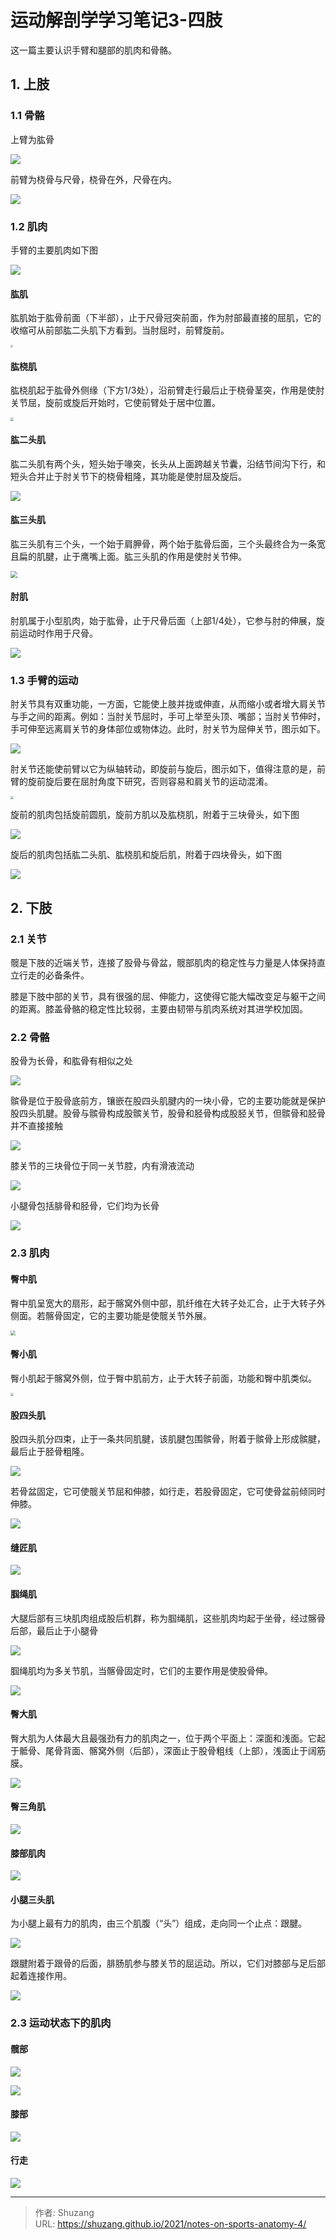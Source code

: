 # 运动解剖学学习笔记3-四肢


这一篇主要认识手臂和腿部的肌肉和骨骼。

<!--more-->

## 1. 上肢

### 1.1 骨骼

上臂为肱骨

![](https://res.weread.qq.com/wrepub/epub_30182092_181)

前臂为桡骨与尺骨，桡骨在外，尺骨在内。

![](https://res.weread.qq.com/wrepub/epub_30182092_219)

### 1.2 肌肉

手臂的主要肌肉如下图

![](https://res.weread.qq.com/wrepub/epub_30182092_224)

#### 肱肌

肱肌始于肱骨前面（下半部），止于尺骨冠突前面，作为肘部最直接的屈肌，它的收缩可从前部肱二头肌下方看到。当肘屈时，前臂旋前。

<img src="https://res.weread.qq.com/wrepub/epub_30182092_225" style="zoom: 25%;" />

#### 肱桡肌

肱桡肌起于肱骨外侧缘（下方1/3处），沿前臂走行最后止于桡骨茎突，作用是使肘关节屈，旋前或旋后开始时，它使前臂处于居中位置。

<img src="https://res.weread.qq.com/wrepub/epub_30182092_226" style="zoom:33%;" />

#### 肱二头肌

肱二头肌有两个头，短头始于喙突，长头从上面跨越关节囊，沿结节间沟下行，和短头合并止于肘关节下的桡骨粗隆，其功能是使肘屈及旋后。

![](https://res.weread.qq.com/wrepub/epub_30182092_227)

#### 肱三头肌

肱三头肌有三个头，一个始于肩胛骨，两个始于肱骨后面，三个头最终合为一条宽且扁的肌腱，止于鹰嘴上面。肱三头肌的作用是使肘关节伸。

<img src="https://res.weread.qq.com/wrepub/epub_30182092_228" style="zoom: 67%;" />

#### 肘肌

肘肌属于小型肌肉，始于肱骨，止于尺骨后面（上部1/4处），它参与肘的伸展，旋前运动时作用于尺骨。

![](https://res.weread.qq.com/wrepub/epub_30182092_229)

### 1.3 手臂的运动

肘关节具有双重功能，一方面，它能使上肢并拢或伸直，从而缩小或者增大肩关节与手之间的距离。例如：当肘关节屈时，手可上举至头顶、嘴部；当肘关节伸时，手可伸至远离肩关节的身体部位或物体边。此时，肘关节为屈伸关节，图示如下。

![](https://res.weread.qq.com/wrepub/epub_30182092_218)

肘关节还能使前臂以它为纵轴转动，即旋前与旋后，图示如下，值得注意的是，前臂的旋前旋后要在屈肘角度下研究，否则容易和肩关节的运动混淆。

<img src="https://res.weread.qq.com/wrepub/epub_30182092_230" style="zoom: 33%;" />

旋前的肌肉包括旋前圆肌，旋前方肌以及肱桡肌，附着于三块骨头，如下图

![](https://res.weread.qq.com/wrepub/epub_30182092_235)

旋后的肌肉包括肱二头肌、肱桡肌和旋后肌，附着于四块骨头，如下图

![](https://res.weread.qq.com/wrepub/epub_30182092_237)

## 2. 下肢

### 2.1 关节

髋是下肢的近端关节，连接了股骨与骨盆，髋部肌肉的稳定性与力量是人体保持直立行走的必备条件。

膝是下肢中部的关节，具有很强的屈、伸能力，这使得它能大幅改变足与躯干之间的距离。膝盖骨骼的稳定性比较弱，主要由韧带与肌肉系统对其进学校加固。

### 2.2 骨骼

股骨为长骨，和肱骨有相似之处

![](https://res.weread.qq.com/wrepub/epub_30182092_288)

髌骨是位于股骨底前方，镶嵌在股四头肌腱内的一块小骨，它的主要功能就是保护股四头肌腱。股骨与髌骨构成股髌关节，股骨和胫骨构成股胫关节，但髌骨和胫骨并不直接接触

![](https://res.weread.qq.com/wrepub/epub_30182092_299)

膝关节的三块骨位于同一关节腔，内有滑液流动

![](https://res.weread.qq.com/wrepub/epub_30182092_309)

小腿骨包括腓骨和胫骨，它们均为长骨

![](https://res.weread.qq.com/wrepub/epub_30182092_382)

### 2.3 肌肉

#### 臀中肌

臀中肌呈宽大的扇形，起于髂窝外侧中部，肌纤维在大转子处汇合，止于大转子外侧面。若髂骨固定，它的主要功能是使髋关节外展。

<img src="https://res.weread.qq.com/wrepub/epub_30182092_350" style="zoom:50%;" />

#### 臀小肌

臀小肌起于髂窝外侧，位于臀中肌前方，止于大转子前面，功能和臀中肌类似。

<img src="https://res.weread.qq.com/wrepub/epub_30182092_348" style="zoom: 33%;" />

#### 股四头肌

股四头肌分四束，止于一条共同肌腱，该肌腱包围髌骨，附着于髌骨上形成髌腱，最后止于胫骨粗隆。

![](https://res.weread.qq.com/wrepub/epub_30182092_353)

若骨盆固定，它可使髋关节屈和伸膝，如行走，若股骨固定，它可使骨盆前倾同时伸膝。

![](https://res.weread.qq.com/wrepub/epub_30182092_357)

#### 缝匠肌

![](https://res.weread.qq.com/wrepub/epub_30182092_358)

#### 腘绳肌

大腿后部有三块肌肉组成股后机群，称为腘绳肌，这些肌肉均起于坐骨，经过髂骨后部，最后止于小腿骨

![](https://res.weread.qq.com/wrepub/epub_30182092_359)

腘绳肌均为多关节肌，当髂骨固定时，它们的主要作用是使股骨伸。

![](https://res.weread.qq.com/wrepub/epub_30182092_360)

#### 臀大肌

臀大肌为人体最大且最强劲有力的肌肉之一，位于两个平面上：深面和浅面。它起于骶骨、尾骨背面、髂窝外侧（后部），深面止于股骨粗线（上部），浅面止于阔筋膜。

![](https://res.weread.qq.com/wrepub/epub_30182092_368)

#### 臀三角肌

![](https://res.weread.qq.com/wrepub/epub_30182092_369)

#### 膝部肌肉

![](https://res.weread.qq.com/wrepub/epub_30182092_370)

#### 小腿三头肌

为小腿上最有力的肌肉，由三个肌腹（“头”）组成，走向同一个止点：跟腱。

![](https://res.weread.qq.com/wrepub/epub_30182092_449)

跟腱附着于跟骨的后面，腓肠肌参与膝关节的屈运动。所以，它们对膝部与足后部起着连接作用。

![](https://res.weread.qq.com/wrepub/epub_30182092_450)

### 2.3 运动状态下的肌肉

#### 髋部

![](https://res.weread.qq.com/wrepub/epub_30182092_371)

![](https://res.weread.qq.com/wrepub/epub_30182092_372)

#### 膝部

![](https://res.weread.qq.com/wrepub/epub_30182092_373)

#### 行走

![](https://res.weread.qq.com/wrepub/epub_30182092_374)

---

> 作者: Shuzang  
> URL: https://shuzang.github.io/2021/notes-on-sports-anatomy-4/  

